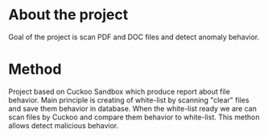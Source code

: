 # About the project
Goal of the project is scan PDF and DOC files and detect anomaly behavior.

# Method
Project based on Cuckoo Sandbox which produce report about file behavior. Main principle is creating of white-list by scanning "clear" files and save them behavior in database. When the white-list ready we are can scan files by Cuckoo and compare them behavior to white-list. This methon allows detect malicious behavior.
